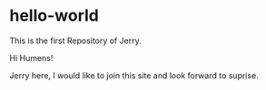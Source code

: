 # hello-world
This is the first Repository of Jerry.

Hi Humens!

Jerry here, I would like to join this site and look forward to suprise.
